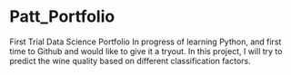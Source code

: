 # Patt_Portfolio
First Trial Data Science Portfolio
In progress of learning Python, and first time to Github and would like to give it a tryout.
In this project, I will try to predict the wine quality based on different classification factors.

